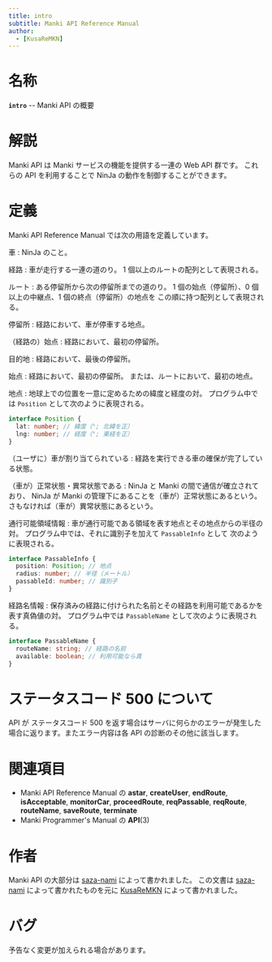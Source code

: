 ```yaml
---
title: intro
subtitle: Manki API Reference Manual
author:
  - [KusaReMKN]
---
```


# 名称

**`intro`** -- Manki API の概要

# 解説

Manki API は Manki サービスの機能を提供する一連の Web API 群です。
これらの API を利用することで NinJa の動作を制御することができます。

# 定義

Manki API Reference Manual では次の用語を定義しています。

車
: NinJa のこと。

経路
: 車が走行する一連の道のり。
1 個以上のルートの配列として表現される。

ルート
: ある停留所から次の停留所までの道のり。
1 個の始点（停留所）、0 個以上の中継点、1 個の終点（停留所）の地点を
この順に持つ配列として表現される。

停留所
: 経路において、車が停車する地点。

（経路の）始点
: 経路において、最初の停留所。

目的地
: 経路において、最後の停留所。

始点
: 経路において、最初の停留所。
または、ルートにおいて、最初の地点。

地点
: 地球上での位置を一意に定めるための緯度と経度の対。
プログラム中では `Position` として次のように表現される。

```ts
interface Position {
  lat: number; // 緯度（°; 北緯を正）
  lng: number; // 経度（°; 東経を正）
}
```

（ユーザに）車が割り当てられている
: 経路を実行できる車の確保が完了している状態。

（車が）正常状態・異常状態である
: NinJa と Manki の間で通信が確立されており、
NinJa が Manki の管理下にあることを（車が）正常状態にあるという。
さもなければ（車が）異常状態にあるという。

通行可能領域情報
: 車が通行可能である領域を表す地点とその地点からの半径の対。
プログラム中では、それに識別子を加えて `PassableInfo` として
次のように表現される。

```ts
interface PassableInfo {
  position: Position; // 地点
  radius: number; // 半径（メートル）
  passableId: number; // 識別子
}
```

経路名情報
: 保存済みの経路に付けられた名前とその経路を利用可能であるかを表す真偽値の対。
プログラム中では `PassableName` として次のように表現される。

```ts
interface PassableName {
  routeName: string; // 経路の名前
  available: boolean; // 利用可能なら真
}
```

# ステータスコード 500 について

API が ステータスコード 500 を返す場合はサーバに何らかのエラーが発生した場合に返ります。またエラー内容は各 API の診断のその他に該当します。

# 関連項目

- Manki API Reference Manual の **astar**, **createUser**, **endRoute**,
  **isAcceptable**, **monitorCar**, **proceedRoute**, **reqPassable**,
  **reqRoute**, **routeName**, **saveRoute**, **terminate**
- Manki Programmer's Manual の **API**(3)

# 作者

Manki API の大部分は [saza-nami][saza-nami] によって書かれました。
この文書は [saza-nami][saza-nami] によって書かれたものを元に
[KusaReMKN][kusaremkn] によって書かれました。

# バグ

予告なく変更が加えられる場合があります。

[saza-nami]: https://github.com/saza-nami
[kusaremkn]: https://github.com/KusaReMKN
